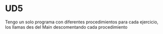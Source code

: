 # UD5
Tengo un solo programa con diferentes procedimientos para cada ejercicio, los llamas des del Main descomentando cada procedimiento